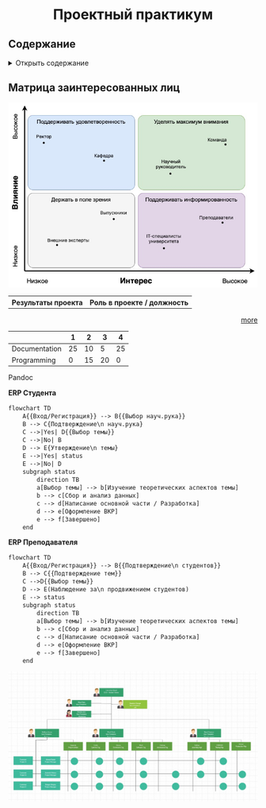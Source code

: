 <h1 align="center">Проектный практикум</h1>

## Содержание

<details>
<summary>Открыть содержание</summary>

-   [Матрица ответственности](#Матрица-ответственности)
-   [Examples](#examples)
-   [Release](#release)
-   [Related projects](#related-projects)
-   [Contributors](#contributors---)
-   [Security and safe diagrams](#security-and-safe-diagrams)
-   [Reporting vulnerabilities](#reporting-vulnerabilities)
-   [Appreciation](#appreciation)

</details>

## Матрица заинтересованных лиц

![matrix of interest](./matrix.jpg)

<table>
    <tr>
        <th>Результаты проекта</th>
        <th>Роль в проекте / должность</th>
    </tr>
    <tr>
    </tr>
</table>

<p align="right">
<a href="./ResponsibilityMatrix.md">more</a>
</p>

|               | 1   | 2   | 3   | 4   |
| ------------- | --- | --- | --- | --- |
| Documentation | 25  | 10  | 5   | 25  |
| Programming   | 0   | 15  | 20  | 0   |

Pandoc

**ERP Студента**

```mermaid
flowchart TD
    A{{Вход/Регистрация}} --> B{{Выбор науч.рука}}
    B --> C{Подтверждение\n науч.рука}
    C -->|Yes| D{{Выбор темы}}
    C -->|No| B
    D --> E{Утверждение\n темы}
    E -->|Yes| status
    E -->|No| D
    subgraph status
        direction TB
        a[Выбор темы] --> b[Изучение теоретических аспектов темы]
        b --> c[Сбор и анализ данных]
        c --> d[Написание основной части / Разработка]
        d --> e[Оформление ВКР]
        e --> f[Завершено]
    end
```

**ERP Преподавателя**

```mermaid
flowchart TD
    A{{Вход/Регистрация}} --> B{{Подтверждение\n студентов}}
    B --> C{{Подтверждение тем}}
    C -->D{{Выбор темы}}
    D --> E(Наблюдение за\n продвижением студентов)
    E --> status
    subgraph status
        direction TB
        a[Выбор темы] --> b[Изучение теоретических аспектов темы]
        b --> c[Сбор и анализ данных]
        c --> d[Написание основной части / Разработка]
        d --> e[Оформление ВКР]
        e --> f[Завершено]
    end
```

![](tfwzqvpD6W16jVC_ezWZQsK3baTgH5gZbeDE3_n1QLDbCQ92tmdm7SL0_7cyHBjsHcXsZYx3WoTY1MgMzxBryDZhdraBXPbhYsX3k6bf37T82Gdy0QSAmmBQVWAjZMzEvOLBUfvz)
